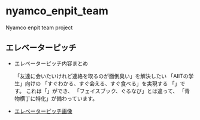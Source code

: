 # nyamco_enpit_team
Nyamco enpit team project

## エレベーターピッチ
- エレベーターピッチ内容まとめ　　


  「友達に会いたいけれど連絡を取るのが面倒臭い」を解決したい
  「AIITの学生」向けの
  「すぐわかる、すぐ会える、すぐ食べる」を実現する
  「」です。
  これは「」ができ、
  「フェイスブック、ぐるなび」とは違って、
  「青物横丁に特化」が備わっています。


- [エレベーターピッチ画像](./wireframe/20160929_images/DSC_0370.JPG)
